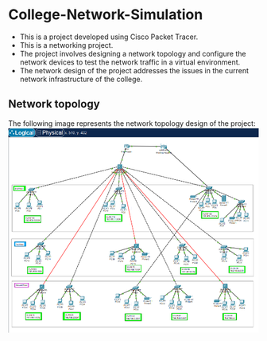 # College-Network-Simulation
- This is a project developed using Cisco Packet Tracer. 
- This is a networking project. 
- The project involves designing a network topology and configure the network devices to test the network traffic in a virtual environment. 
- The network design of the project addresses the issues in the current network infrastructure of the college.

## Network topology
The following image represents the network topology design of the project:
<img src="topology.png" alt="Network topology design"/>